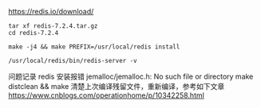
https://redis.io/download/
```
tar xf redis-7.2.4.tar.gz
cd redis-7.2.4

make -j4 && make PREFIX=/usr/local/redis install

/usr/local/redis/bin/redis-server -v

```


问题记录
redis 安装报错 jemalloc/jemalloc.h: No such file or directory
make distclean  && make   清楚上次编译残留文件，重新编译，参考如下文章
https://www.cnblogs.com/operationhome/p/10342258.html
